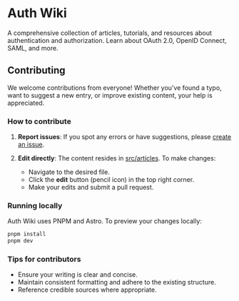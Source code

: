 # Auth Wiki

A comprehensive collection of articles, tutorials, and resources about authentication and authorization. Learn about OAuth 2.0, OpenID Connect, SAML, and more.

## Contributing

We welcome contributions from everyone! Whether you’ve found a typo, want to suggest a new entry, or improve existing content, your help is appreciated.

### How to contribute

1. **Report issues**: If you spot any errors or have suggestions, please [create an issue](https://github.com/logto-io/auth-wiki/issues/new).

2. **Edit directly**: The content resides in [src/articles](./src/articles). To make changes:
   - Navigate to the desired file.
   - Click the **edit** button (pencil icon) in the top right corner.
   - Make your edits and submit a pull request.

### Running locally

Auth Wiki uses PNPM and Astro. To preview your changes locally:

```bash
pnpm install
pnpm dev
```

### Tips for contributors

- Ensure your writing is clear and concise.
- Maintain consistent formatting and adhere to the existing structure.
- Reference credible sources where appropriate.
